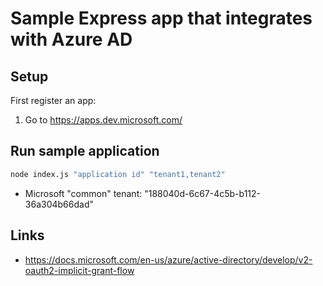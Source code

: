 # Sample Express app that integrates with Azure AD

## Setup

First register an app:

1. Go to https://apps.dev.microsoft.com/

## Run sample application

``` bash
node index.js "application id" "tenant1,tenant2"
```

* Microsoft "common" tenant: "188040d-6c67-4c5b-b112-36a304b66dad"

## Links

* https://docs.microsoft.com/en-us/azure/active-directory/develop/v2-oauth2-implicit-grant-flow
